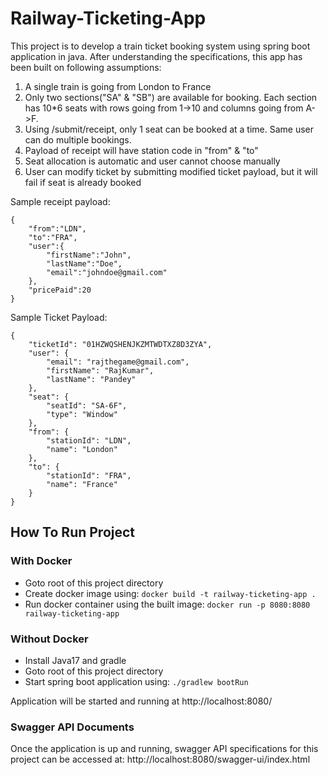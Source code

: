 # Railway-Ticketing-App
This project is to develop a train ticket booking system using spring boot application in java.
After understanding the specifications, this app has been built on following assumptions:
1) A single train is going from London to France
2) Only two sections("SA" & "SB") are available for booking. Each section has 10*6 seats with rows going from 1->10 and columns going from A->F.
3) Using /submit/receipt, only 1 seat can be booked at a time. Same user can do multiple bookings.
4) Payload of receipt will have station code in "from" & "to"
5) Seat allocation is automatic and user cannot choose manually
6) User can modify ticket by submitting modified ticket payload, but it will fail if seat is already booked

Sample receipt payload:
```
{
    "from":"LDN",
    "to":"FRA",
    "user":{
        "firstName":"John",
        "lastName":"Doe",
        "email":"johndoe@gmail.com"
    },
    "pricePaid":20
}
```

Sample Ticket Payload:

```
{
    "ticketId": "01HZWQSHENJKZMTWDTXZ8D3ZYA",
    "user": {
        "email": "rajthegame@gmail.com",
        "firstName": "RajKumar",
        "lastName": "Pandey"
    },
    "seat": {
        "seatId": "SA-6F",
        "type": "Window"
    },
    "from": {
        "stationId": "LDN",
        "name": "London"
    },
    "to": {
        "stationId": "FRA",
        "name": "France"
    }
}
```

## How To Run Project
### With Docker
- Goto root of this project directory
- Create docker image using: ``` docker build -t railway-ticketing-app . ```
- Run docker container using the built image: ``` docker run -p 8080:8080 railway-ticketing-app ```

### Without Docker
- Install Java17 and gradle
- Goto root of this project directory
- Start spring boot application using: ``` ./gradlew bootRun ```

Application will be started and running at http://localhost:8080/

### Swagger API Documents
Once the application is up and running, swagger API specifications for this project can be accessed at: http://localhost:8080/swagger-ui/index.html
